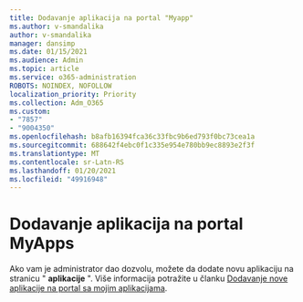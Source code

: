 ```yaml
---
title: Dodavanje aplikacija na portal "Myapp"
ms.author: v-smandalika
author: v-smandalika
manager: dansimp
ms.date: 01/15/2021
ms.audience: Admin
ms.topic: article
ms.service: o365-administration
ROBOTS: NOINDEX, NOFOLLOW
localization_priority: Priority
ms.collection: Adm_O365
ms.custom:
- "7857"
- "9004350"
ms.openlocfilehash: b8afb16394fca36c33fbc9b6ed793f0bc73cea1a
ms.sourcegitcommit: 688642f4ebc0f1c335e954e780bb9ec8893e2f3f
ms.translationtype: MT
ms.contentlocale: sr-Latn-RS
ms.lasthandoff: 01/20/2021
ms.locfileid: "49916948"
---
```

# <a name="adding-applications-to-the-myapps-portal"></a>Dodavanje aplikacija na portal MyApps

Ako vam je administrator dao dozvolu, možete da dodate novu aplikaciju na stranicu " **aplikacije** ". Više informacija potražite u članku [Dodavanje nove aplikacije na portal sa mojim aplikacijama](https://docs.microsoft.com/azure/active-directory/user-help/my-apps-portal-end-user-access#add-a-new-app-to-the-my-apps-portal).